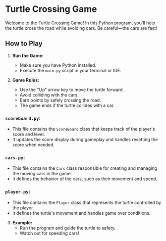 # Turtle Crossing Game

Welcome to the Turtle Crossing Game! In this Python program, you'll help the turtle cross the road while avoiding cars. Be careful—the cars are fast!

## How to Play

1. **Run the Game:**
   - Make sure you have Python installed.
   - Execute the `main.py` script in your terminal or IDE.

2. **Game Rules:**
   - Use the "Up" arrow key to move the turtle forward.
   - Avoid colliding with the cars.
   - Earn points by safely crossing the road.
   - The game ends if the turtle collides with a car.
### **`scoreboard.py`**:
   - This file contains the `ScoreBoard` class that keeps track of the player's score and level.
   - It updates the score display during gameplay and handles resetting the score when needed.

### **`cars.py`**:
   - This file contains the `Cars` class responsible for creating and managing the moving cars in the game.
   - It defines the behavior of the cars, such as their movement and speed.

### **`player.py`**:
   - This file contains the `Player` class that represents the turtle controlled by the player.
   - It defines the turtle's movement and handles game over conditions.

3. **Example:**
   - Run the program and guide the turtle to safety.
   - Watch out for speeding cars!


